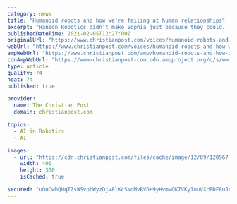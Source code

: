 ```yaml
---
category: news
title: "Humanoid robots and how we're failing at human relationships"
excerpt: "Hanson Robotics didn’t make Sophia just because they could. They’re capitalizing on something in our culture that needs to be recognized. We’re failing each other."
publishedDateTime: 2021-02-05T12:27:00Z
originalUrl: "https://www.christianpost.com/voices/humanoid-robots-and-how-were-failing-at-human-relationships.html"
webUrl: "https://www.christianpost.com/voices/humanoid-robots-and-how-were-failing-at-human-relationships.html"
ampWebUrl: "https://www.christianpost.com/amp/humanoid-robots-and-how-were-failing-at-human-relationships.html"
cdnAmpWebUrl: "https://www-christianpost-com.cdn.ampproject.org/c/s/www.christianpost.com/amp/humanoid-robots-and-how-were-failing-at-human-relationships.html"
type: article
quality: 74
heat: 74
published: true

provider:
  name: The Christian Post
  domain: christianpost.com

topics:
  - AI in Robotics
  - AI

images:
  - url: "https://cdn.christianpost.com/files/cache/image/12/09/120967_w_400_300.jpg"
    width: 400
    height: 300
    isCached: true

secured: "uOuCwhQHqTZsWSvpbWyzDjv8lKcSsoMvBVOH9yHvmvQK7VKyIouVXcBDF8uJe3JcOIFE2yZkP9pKbHQm6e5HtmUiHutn1afnONiEhIEVI2CximbGemZNvGZRn+tC8Wxh1pixIzJqqn5pfRBUAfzgWbegDigEEh2N0O8uJttE61fqTVfpXAdjSeGlf3QtVs6/ma3kj7rFCkGIxMmT0KAzFKPCl2ZC+YnfOeLRckNlKopgCoGQDjQ3qI6yKBQmzON31E3uhaq/Kq5iWYZJGvddNxRYbB8RO4wNfNb3MvfXXWIj9Ge6TcrtKOeUsZlJFcJoEDCaeM+zLTNxUmahcobmsSz+bcm1gZLEy7JflM3TtUk=;5bQEsT74B97fUBJE4nfQjQ=="
---
```


